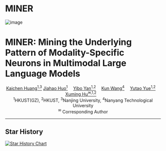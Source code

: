 # MINER

![image](https://raw.githubusercontent.com/huang-kc/MINER/refs/heads/main/imgs/MINER-1.png)

# MINER: Mining the Underlying Pattern of Modality-Specific Neurons in Multimodal Large Language Models

<div>
<div align="center">
		<a href='https://www.lamda.nju.edu.cn/huangkc' target='_blank'>Kaichen Huang<sup>1,3</sup></a>
    <a href='https://openreview.net/profile?id=~Jiahao_Huo2' target='_blank'>Jiahao Huo<sup>1</sup></a> 
    <a href='https://openreview.net/profile?id=~Yibo_Yan1' target='_blank'>Yibo Yan<sup>1,2</sup></a> 
    <a href='https://scholar.google.com/citations?user=UnyqjWQAAAAJ' target='_blank'>Kun Wang<sup>4</sup></a> 
    <a href='https://ait.hkust-gz.edu.cn/archives/3729' target='_blank'>Yutao Yue<sup>1,2</sup></a> 
    <a href='https://xuminghu.github.io/' target='_blank'>Xuming Hu<sup>✉,1,2</sup></a> 
</div>
<div>
<div align="center">
    <sup>1</sup>HKUST(GZ), 
    <sup>2</sup>HKUST, 
    <sup>3</sup>Nanjing University, 
    <sup>4</sup>Nanyang Technological University <br>  
    <sup>✉</sup> Corresponding Author
</div>

---

## Star History

[![Star History Chart](https://api.star-history.com/svg?repos=huang-kc/MINER&type=Date)](https://star-history.com/#huang-kc/MINER&Date)
